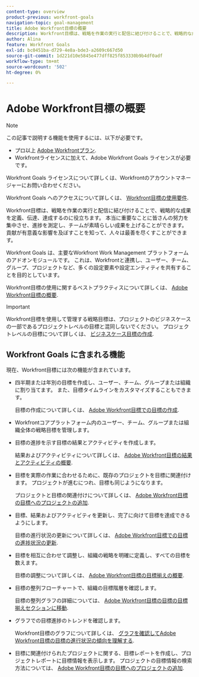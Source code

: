 ```yaml
---
content-type: overview
product-previous: workfront-goals
navigation-topic: goal-management
title: Adobe Workfront目標の概要
description: Workfront目標は、戦略を作業の実行と配信に結び付けることで、戦略的な成果を定義、伝達、達成するのに役立ちます。
author: Alina
feature: Workfront Goals
exl-id: bc0451ba-d729-4e8a-bde3-a2609c667d50
source-git-commit: 1d221d10e5845e477dff825f853330b9b4df0adf
workflow-type: tm+mt
source-wordcount: '502'
ht-degree: 0%

---
```


# Adobe Workfront目標の概要

<!--drafted for P&P new model: the note at the top will need to be replaced with this:

Your organization must have the following to use the functionality described in this article:

* For the legacy plan and license structure: 

  * A Pro or higher [Adobe Workfront plan](https://www.workfront.com/plans). 
  * An Adobe Workfront Goals license in addition to a Workfront license.

* For the current plan and license structure:

  * An Ultimate plan 
    
    Or
    
    An additional license for Adobe Workfront Goals for the Prime or Select Adobe Workfront plans. <is there a link we can add here for the plans and what they contain?!>

Contact your Workfront account manager to learn about a Workfront Goals license.

For additional information about access to Workfront Goals, see [Requirements to use Workfront Goals](../workfront-goals/goal-management/access-needed-for-wf-goals.md).
-->

>[!NOTE]
>
>この記事で説明する機能を使用するには、以下が必要です。
>
>* プロ以上 [Adobe Workfrontプラン](https://www.workfront.com/plans).
>* Workfrontライセンスに加えて、Adobe Workfront Goals ライセンスが必要です。
>
>Workfront Goals ライセンスについて詳しくは、Workfrontのアカウントマネージャーにお問い合わせください。

Workfront Goals へのアクセスについて詳しくは、 [Workfront目標の使用要件](../../workfront-goals/goal-management/access-needed-for-wf-goals.md).


Workfront目標は、戦略を作業の実行と配信に結び付けることで、戦略的な成果を定義、伝達、達成するのに役立ちます。 本当に重要なことに皆さんの努力を集中させ、進捗を測定し、チームが素晴らしい成果を上げることができます。 貢献が有意義な影響を及ぼすことを知って、人々は最善を尽くすことができます。

Workfront Goals は、主要なWorkfront Work Management プラットフォームのアドオンモジュールです。 これは、Workfrontと連携し、ユーザー、チーム、グループ、プロジェクトなど、多くの設定要素や設定エンティティを共有することを目的としています。

Workfront目標の使用に関するベストプラクティスについて詳しくは、 [Adobe Workfront目標の概要](../../workfront-goals/goal-management/getting-started-with-wf-goals.md).

>[!IMPORTANT]
>
>Workfront目標を使用して管理する戦略目標は、プロジェクトのビジネスケースの一部であるプロジェクトレベルの目標と混同しないでください。 プロジェクトレベルの目標について詳しくは、 [ビジネスケース目標の作成](../../manage-work/projects/define-a-business-case/create-business-case-goals.md).

## Workfront Goals に含まれる機能

現在、Workfront目標には次の機能が含まれています。

* 四半期または年別の目標を作成し、ユーザー、チーム、グループまたは組織に割り当てます。 また、目標タイムラインをカスタマイズすることもできます。

   目標の作成について詳しくは、 [Adobe Workfront目標での目標の作成](../../workfront-goals/goal-management/create-goals.md).

* Workfrontコアプラットフォーム内のユーザー、チーム、グループまたは組織全体の戦略目標を管理します。
* 目標の進捗を示す目標の結果とアクティビティを作成します。

   結果およびアクティビティについて詳しくは、 [Adobe Workfront目標の結果とアクティビティの概要](../../workfront-goals/results-and-activities/get-started-with-results-and-activities.md).

* 目標を実際の作業に合わせるために、既存のプロジェクトを目標に関連付けます。 プロジェクトが進むにつれ、目標も同じようになります。

   プロジェクトと目標の関連付けについて詳しくは、 [Adobe Workfront目標の目標へのプロジェクトの追加](../../workfront-goals/results-and-activities/connect-projects-to-goals-overview.md).

* 目標、結果およびアクティビティを更新し、完了に向けて目標を達成できるようにします。

   目標の進行状況の更新について詳しくは、 [Adobe Workfront目標での目標の進捗状況の更新](../../workfront-goals/goal-review-and-workfront-goals-sections/check-in-goals.md).

* 目標を相互に合わせて調整し、組織の戦略を明確に定義し、すべての目標を数えます。

   目標の調整について詳しくは、 [Adobe Workfront目標の目標揃えの概要](../../workfront-goals/goal-alignment/goal-alignment-overview.md).

* 目標の整列フローチャートで、組織の目標階層を確認します。

   目標の整列グラフの詳細については、 [Adobe Workfront目標の目標の目標揃えセクションに移動](../../workfront-goals/goal-alignment/navigate-goal-alignment-chart.md).

* グラフでの目標進捗のトレンドを確認します。

   Workfront目標のグラフについて詳しくは、 [グラフを確認してAdobe Workfront目標の目標の進行状況の傾向を理解する](../../workfront-goals/goal-review-and-workfront-goals-sections/review-goal-graphs.md).

* 目標に関連付けられたプロジェクトに関する、目標レポートを作成し、プロジェクトレポートに目標情報を表示します。 プロジェクトの目標情報の検索方法については、 [Adobe Workfront目標の目標へのプロジェクトの追加](../../workfront-goals/results-and-activities/connect-projects-to-goals-overview.md).


